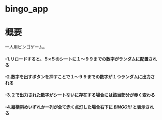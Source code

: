 # bingo_app

# 概要

一人用ビンゴゲーム。

#### -1.リロードすると、５×５のシートに１〜９９までの数字がランダムに配置される
#### -2.数字を出すボタンを押すことで１〜９９までの数字が１つランダムに出力される
#### -3.２で出力された数字がシートないに存在する場合には該当部分が赤く変わる
#### -4.縦横斜めいずれか一列が全て赤く点灯した場合右下に *BINGO!!!* と表示される
